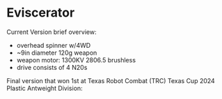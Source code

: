 # Eviscerator
Current Version brief overview:
- overhead spinner w/4WD
- ~9in diameter 120g weapon
- weapon motor: 1300KV 2806.5 brushless
- drive consists of 4 N20s

Final version that won 1st at Texas Robot Combat (TRC) Texas Cup 2024 Plastic Antweight Division:

